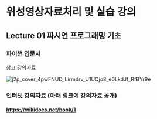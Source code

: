# 위성영상자료처리 및 실습 강의

## Lecture 01 파시언 프로그래밍 기초

### 파이썬 입문서
참고 강의자료

![j2p_cover_4pwFNUD_Lirmdrv_U1UQjo8_e0LkdJf_RfBYr9e](https://github.com/jongminyeom/python_lecture/assets/37653221/c77a9425-bdf7-4255-91b1-f38a132ecdb4)

### 인터넷 강의자료 (아래 링크에 강의자료 공개)
#### https://wikidocs.net/book/1


